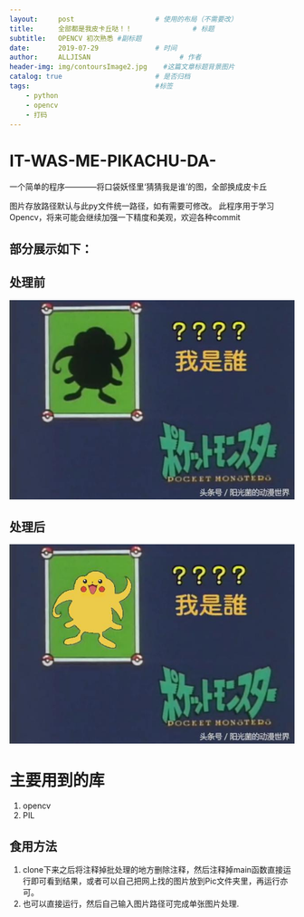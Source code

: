 ```yaml
---
layout:     post                    # 使用的布局（不需要改）
title:      全部都是我皮卡丘哒！！               # 标题 
subtitle:   OPENCV 初次熟悉 #副标题
date:       2019-07-29              # 时间
author:     ALLJISAN                      # 作者
header-img: img/contoursImage2.jpg    #这篇文章标题背景图片
catalog: true                       # 是否归档
tags:                               #标签
    - python 
    - opencv 
    - 打码
---
```


# IT-WAS-ME-PIKACHU-DA-
一个简单的程序————将口袋妖怪里‘猜猜我是谁’的图，全部换成皮卡丘
 
图片存放路径默认与此py文件统一路径，如有需要可修改。
此程序用于学习Opencv，将来可能会继续加强一下精度和美观，欢迎各种commit
## 部分展示如下：


## 处理前
![image](https://github.com/ALLJISAN/IT-WAS-ME-PIKACHU-DA-/blob/master/Pic/02292cab91674d799be828b25b8fbe17_th.jpeg)

## 处理后
![image](https://github.com/ALLJISAN/IT-WAS-ME-PIKACHU-DA-/blob/master/complete_pic/02292cab91674d799be828b25b8fbe17_th.jpeg)

# 主要用到的库
1. opencv
2. PIL   

## 食用方法
1. clone下来之后将注释掉批处理的地方删除注释，然后注释掉main函数直接运行即可看到结果，或者可以自己把网上找的图片放到Pic文件夹里，再运行亦可。
2. 也可以直接运行，然后自己输入图片路径可完成单张图片处理.
